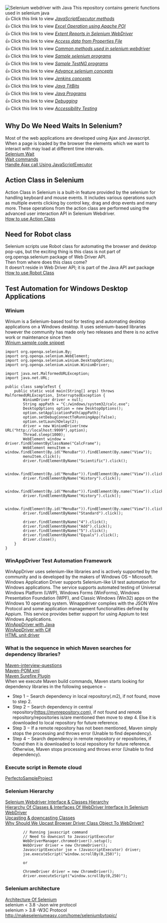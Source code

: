 ![Selenium webdriver with Java](https://1.bp.blogspot.com/-bY5Js-Plm8Y/V1aBSPTLz5I/AAAAAAAABio/Rew-CBamQwkv7K2HfpX_xFvmTjFZLkAPwCPcBGAYYCw/s1600/selenium-webdriver-java-online-courses-techtutorr.jpg)
This repository contains generic functions used in selenium java <br>
:+1: Click this link to view <a href="https://github.com/venkywarriors619/Generic-functions-Selenium-java/blob/master/JavaScriptExecutor.md" title="Click here to view JavaScriptExecutor functions">*JavaScriptExecutor methods* </a><br>
:+1: Click this link to view <a href="https://github.com/venkywarriors619/Generic-functions-Selenium-java/blob/master/Excelfunctions.md" title="Click here to view Excel operation">*Excel Operation using Apache POI* </a><br>
:+1: Click this link to view <a href="https://github.com/venkywarriors619/Generic-functions-Selenium-java/blob/master/Extent%20reports.md" title="Click here to view Extent Reports in Selenium">*Extent Reports in Selenium WebDriver* </a><br>
:+1: Click this link to view <a href="https://github.com/venkywarriors619/Generic-functions-Selenium-java/blob/master/propertiesfile.md" title="Click here to view Read data from Properties File ">*Access data from Properties File* </a><br>
:+1: Click this link to view <a href="https://github.com/venkywarriors619/Generic-functions-Selenium-java/blob/master/Testbase.md" title="Click here to view Common methods used in selenium webdriver ">*Common methods used in selenium webdriver* </a><br>
:+1: Click this link to view <a href="https://github.com/venkywarriors619/Generic-functions-Selenium-java/blob/master/SeleniumPrograms.md" title="Click here to view basic methods used in selenium webdriver ">*Sample selenium programs* </a><br>
:+1: Click this link to view <a href="https://github.com/venkywarriors619/Generic-functions-Selenium-java/blob/master/TestNG.md" title="Click here to view TestNG methods used in selenium webdriver ">*Sample TestNG programs* </a><br>
:+1: Click this link to view <a href="https://github.com/venkywarriors619/Generic-functions-Selenium-java/blob/master/AdvSelenium.md" title="Click here to view Advance selenium concepts">*Advance selenium concepts* </a><br>
:+1: Click this link to view <a href="https://github.com/venkywarriors619/Generic-functions-Selenium-java/blob/master/jenkins.md" title="Click here to view Jenkins concepts">*Jenkins concepts* </a><br>
:+1: Click this link to view <a href="https://github.com/venkywarriors619/Generic-functions-Selenium-java/blob/master/JavaTitBits.md" title="Click here to view Java TitBits">*Java TitBits* </a><br>
:+1: Click this link to view <a href="https://github.com/venkywarriors/Generic-functions-Selenium-java/blob/master/Interview%20Java%20programs.md" title="Click here to view Java Programs">*Java Programs* </a><br>
:+1: Click this link to view <a href="https://www.eclipse.org/community/eclipse_newsletter/2017/june/article1.php" title="Click here to view Debugging">*Debugging* </a><br>
:+1: Click this link to view <a href="https://github.com/venkywarriors/Generic-functions-Selenium-java/blob/master/Accessibilty.md" title="Click here to view know Accessibility Testing">*Accessibility Testing* </a><br>
## Why Do We Need Waits In Selenium?
Most of the web applications are developed using Ajax and Javascript. When a page is loaded by the browser the elements which we want to interact with may load at different time intervals.<br>
<a href="https://www.browserstack.com/guide/wait-commands-in-selenium-webdriver">Selenium Wait</a><br>
<a href="https://www.toolsqa.com/selenium-webdriver/wait-commands/">Wait commands</a><br>
<a href="https://www.toolsqa.com/selenium-cucumber-framework/handle-ajax-call-using-javascriptexecutor-in-selenium/">Handle Ajax call Using JavaScriptExecutor</a><br>
## Action Class in Selenium
Action Class in Selenium is a built-in feature provided by the selenium for handling keyboard and mouse events. It includes various operations such as multiple events clicking by control key, drag and drop events and many more. These operations from the action class are performed using the advanced user interaction API in Selenium Webdriver.
<br>
<a href="https://www.toolsqa.com/selenium-webdriver/actions-class-in-selenium/">How to use Action Class</a><br>
## Need for Robot class
Selenium scripts use Robot class for automating the browser and desktop pop-ups, but the exciting thing is this class is not part of org.openqa.selenium package of Web Driver API.
<br>Then from where does this class come?<br>It doesn’t reside in Web Driver API; it is part of the Java API awt package<br>
<a href="https://www.softwaretestinghelp.com/java-robot-class-in-selenium/amp/">How to use Robot Class</a><br>
## Test Automation for Windows Desktop Applications 
### Winium 
Winium is a Selenium-based tool for testing and automating desktop applications on a Windows desktop. It uses selenium-based libraries however the community has made only two releases and there is no active work or maintenance since then<br>
<a href="https://defectracker.com/2019/09/20/1363/">Winium sample code snippet</a>
```
import org.openqa.selenium.By;
import org.openqa.selenium.WebElement;
import org.openqa.selenium.winium.DesktopOptions;
import org.openqa.selenium.winium.WiniumDriver;

import java.net.MalformedURLException;
import java.net.URL;

public class sampleTest {
    public static void main(String[] args) throws MalformedURLException, InterruptedException {
        WiniumDriver driver = null;
        String appPath = "C:/windows/system32/calc.exe";
        DesktopOptions option = new DesktopOptions();
        option.setApplicationPath(appPath);
        option.setDebugConnectToRunningApp(false);
        option.setLaunchDelay(2);
        driver = new WiniumDriver(new URL("http://localhost:9999"),option);
        Thread.sleep(1000);
        WebElement window =  driver.findElementByClassName("CalcFrame");
        WebElement menuItem = window.findElement(By.id("MenuBar")).findElement(By.name("View"));
        menuItem.click();
        driver.findElementByName("Scientific").click();

        window.findElement(By.id("MenuBar")).findElement(By.name("View")).click();
        driver.findElementByName("History").click();

        window.findElement(By.id("MenuBar")).findElement(By.name("View")).click();
        driver.findElementByName("History").click();

        window.findElement(By.id("MenuBar")).findElement(By.name("View")).click();
        driver.findElementByName("Standard").click();

        driver.findElementByName("4").click();
        driver.findElementByName("Add").click();
        driver.findElementByName("5").click();
        driver.findElementByName("Equals").click();
        driver.close();
    }
}
```
### WinAppDriver Test Automation Framework
WinAppDriver uses selenium-like libraries and is actively supported by the community and is developed by the makers of Windows OS – Microsoft. Windows Application Driver supports Selenium-like UI test automation for Windows applications. The service supports automated testing of Universal Windows Platform (UWP), Windows Forms (WinForms), Windows Presentation Foundation (WPF), and Classic Windows (Win32) apps on the Windows 10 operating system. Winappdriver complies with the JSON Wire Protocol and some application management functionalities defined by Appium. This service provides better support for using Appium to test Windows Applications.
<br><a href="https://medium.com/software-testing-break-and-improve/tutorial-windows-app-automation-using-winappdriver-and-java-5be661335b25">WinAppDriver with Java</a><br>
<a href="https://www.automatetheplanet.com/automate-windows-desktop-apps-winappdriver/">WinAppDriver with C#</a><br>
<a href="https://www.softwaretestingmaterial.com/headless-browser-testing-using-htmlunitdriver/">HTML unit driver</a><br>
### What is the sequence in which Maven searches for dependency libraries?
<a href="https://www.learntek.org/blog/apache-maven-interview-questions/">Maven-interview-questions</a><br>
<a href="https://octopus.com/blog/selenium/2-the-maven-pom-file/the-maven-pom-file">Maven-POM.xml</a><br>
<a href="https://maven.apache.org/surefire/maven-surefire-plugin/index.html">Maven Surefire Plugin</a><br>
When we execute Maven build commands, Maven starts looking for dependency libraries in the following sequence −<br>
* Step 1 − Search dependency in local repository(.m2), if not found, move to step 2.
* Step 2 − Search dependency in central repository(https://mvnrepository.com), if not found and remote repository/repositories is/are mentioned then move to step 4. Else it is downloaded to local repository for future reference.
* Step 3 − If a remote repository has not been mentioned, Maven simply stops the processing and throws error (Unable to find dependency).
* Step 4 − Search dependency in remote repository or repositories, if found then it is downloaded to local repository for future reference. Otherwise, Maven stops processing and throws error (Unable to find dependency).
### Execute script in Remote cloud 
<a href="https://github.com/PerfectoMobileSA/PerfectoSampleProject">PerfectoSampleProject</a><br>
### Selenium Hierarchy
<a href="https://www.softwaretestingo.com/selenium-webdriver-interface-classes-hierarchy/">Selenium Webdriver Interface & Classes Hierarchy</a><br>
<a href="http://makeseleniumeasy.com/2017/04/02/hierarchy-of-selenium-classes-and-interfaces/">Hierarchy Of Classes & Interfaces Of WebDriver Interface In Selenium WebDriver</a><br>
<a href="https://selenium-by-arun.blogspot.com/2014/07/209-downcasting.html">Upcasting & downcasting Classes</a><br>
<a href="http://makeseleniumeasy.com/2018/02/08/why-do-we-up-cast-browser-driver-class-object-to-webdriver/">Why Should We Upcast Browser Driver Class Object To WebDriver?</a><br>
```
        // Running javascript command
		// Need to downcast to JavascriptExecutor
        WebDriverManager.chromedriver().setup();
		WebDriver driver = new ChromeDriver();
		JavascriptExecutor jse = (JavascriptExecutor) driver;
		jse.executeScript("window.scrollBy(0,250)");
        
        or
        
		ChromeDriver driver = new ChromeDriver();
		driver.executeScript("window.scrollBy(0,250)");
```
### Selenium architecture
 <a href="http://makeseleniumeasy.com/2017/03/03/architecture-of-selenium-webdriver/">Architecture Of Selenium</a><br>
 selenium < 3.8 -Json wire protocol<br>
  selenium > 3.8 -W3C Protocol<br>
 http://makeseleniumeasy.com/home/seleniumbytopic/

